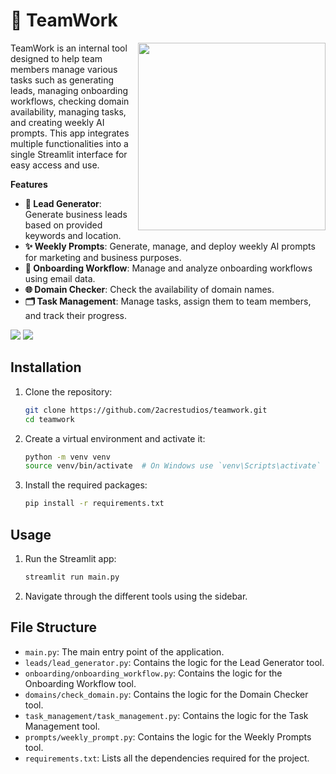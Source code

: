 # 🐴 TeamWork

<img src="https://2acrestudios.com/wp-content/uploads/2024/07/00007-872985090.png" style="width: 300px;" align="right" />

TeamWork is an internal tool designed to help team members manage various tasks such as generating leads, managing onboarding workflows, checking domain availability, managing tasks, and creating weekly AI prompts. This app integrates multiple functionalities into a single Streamlit interface for easy access and use.

**Features**

- **🎯 Lead Generator**: Generate business leads based on provided keywords and location.
- **✨ Weekly Prompts**: Generate, manage, and deploy weekly AI prompts for marketing and business purposes. 
- **🚀 Onboarding Workflow**: Manage and analyze onboarding workflows using email data.
- **🌐 Domain Checker**: Check the availability of domain names.
- **🗂️ Task Management**: Manage tasks, assign them to team members, and track their progress.

<img src="https://2acrestudios.com/wp-content/uploads/2024/07/Screenshot-2024-07-05-at-5.21.21 AM-2.png" />

<img src="https://2acrestudios.com/wp-content/uploads/2024/07/Screenshot-2024-07-05-at-5.21.30 AM-2.png" />

## Installation

1. Clone the repository:

    ```bash
    git clone https://github.com/2acrestudios/teamwork.git
    cd teamwork
    ```

2. Create a virtual environment and activate it:

    ```bash
    python -m venv venv
    source venv/bin/activate  # On Windows use `venv\Scripts\activate`
    ```

3. Install the required packages:

    ```bash
    pip install -r requirements.txt
    ```

## Usage

1. Run the Streamlit app:

    ```bash
    streamlit run main.py
    ```

2. Navigate through the different tools using the sidebar.

## File Structure

- `main.py`: The main entry point of the application.
- `leads/lead_generator.py`: Contains the logic for the Lead Generator tool.
- `onboarding/onboarding_workflow.py`: Contains the logic for the Onboarding Workflow tool.
- `domains/check_domain.py`: Contains the logic for the Domain Checker tool.
- `task_management/task_management.py`: Contains the logic for the Task Management tool.
- `prompts/weekly_prompt.py`: Contains the logic for the Weekly Prompts tool.
- `requirements.txt`: Lists all the dependencies required for the project.
